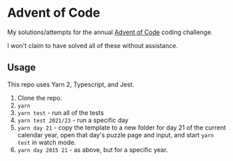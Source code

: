 # Advent of Code

My solutions/attempts for the annual [Advent of Code](https://adventofcode.com) coding challenge.

I won't claim to have solved all of these without assistance.

## Usage

This repo uses Yarn 2, Typescript, and Jest.

1. Clone the repo.
2. `yarn`
3. `yarn test` - run all of the tests
4. `yarn test 2021/23` - run a specific day
5. `yarn day 21` - copy the template to a new folder for day 21 of the current calendar year, open that day's puzzle page and input, and start `yarn test` in watch mode.
6. `yarn day 2015 21` - as above, but for a specific year.
